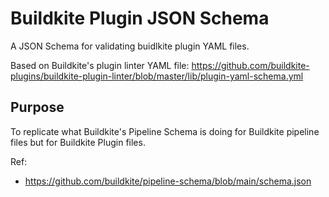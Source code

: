 # Buildkite Plugin JSON Schema

A JSON Schema for validating buidlkite plugin YAML files. 

Based on Buildkite's plugin linter YAML file: https://github.com/buildkite-plugins/buildkite-plugin-linter/blob/master/lib/plugin-yaml-schema.yml

## Purpose

To replicate what Buildkite's Pipeline Schema is doing for Buildkite pipeline files but for Buildkite Plugin files. 

Ref: 
- https://github.com/buildkite/pipeline-schema/blob/main/schema.json

